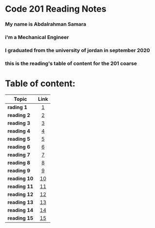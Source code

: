 #  Code 201 Reading Notes
### My name is Abdalrahman Samara
### i'm a Mechanical Engineer
### I graduated from the university of jordan in september 2020
### this is the reading's table of content for the 201 coarse
# Table of content:

| Topic   |      Link      |
|----------|:-------------:|
| **rading 1** |[1](class-01.md) |
| **reading 2** |[2](class-02.md)   |
 **reading 3** |[3](class-03.md)
 **reading 4** |[4](class-04.md)
 **reading 5** |[5](5.md)
**reading 6** |[6](6.md)
**reading 7** |[7](7.md)
**reading 8** |[8](8.md)
**reading 9** |[9](9.md)
**reading 10** |[10](10.md)
**reading 11** |[11](11.md)
**reading 12** |[12](12.md)
**reading 13** |[13](13.md)
**reading 14** |[14](14.md)
**reading 15** |[15](15.md)